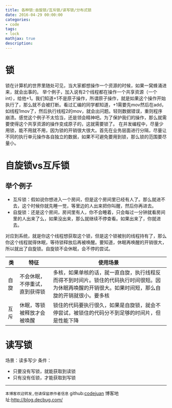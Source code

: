 ```yaml
---
title: 各种锁:自旋锁/互斥锁/读写锁/分布式锁
date: 2016-04-29 00:00:00
categories:
- code
tags: 
- lock
mathjax: true
description: 
---
```


# 锁
锁在计算机的世界里随处可见，当大家都想操作一个资源的时候，如果一窝蜂涌进来，就会出事的。
举个例子，加入说有2个线程都在操作一个共享资源（一个int），给他+1。我们知道+1不是原子操作，所谓原子操作，就是如果这个操作开始执行了，那么就不会被打断。看过汇编的同学都知道，+1需要先mov然后在add，如线程1mov了，然后执行线程2的mov，就会出问题。轻则数据错误，重则程序崩溃。感觉这个例子不太恰当，还是领会精神吧。为了保护我们的操作，那么就需要使得这个共享资源的操作变成原子的，这就需要锁了。
在并发编程中，尽量少用锁，能不用就不用，因为锁的开销很大很大。首先在业务层面进行分隔，尽量让不同的执行单元操作各自独立的数据，如果不可避免要用到锁，那么锁的范围要尽量小。


<!--more-->
# 自旋锁vs互斥锁

## 举个例子


- 互斥锁：假如说你想进入一个房间，但是这个房间里已经有人了。那么就进不去，这个时候你就先睡一觉，等里边的人出来把你叫醒，然后你再进去。
- 自旋锁：还是这个房间，房间里有人，你不会睡着，只会每过一分钟就看房间里的人出来了么，如果没出来，那么就继续不停查看。如果出来了，你就进去。

对应到系统，就是你这个线程想获取这个锁，但是这个锁被别的线程持有了，那么你这个线程就得休眠，等待锁释放后再被唤醒。要知道，休眠再唤醒的开销很大，所以就出了自旋锁。自旋锁不会休眠，会不停的尝试。

类|特征|使用场景
---|---|---
自旋|不会休眠，不停重试，直到获得锁|多核，如果单核的话，就一直自旋，执行线程反而得不到时间片。锁住的代码执行时间很短。因为休眠再唤醒的开销很大。如果时间短，那么自旋的开销就很小。要多核
互斥|休眠，等锁被释放才会被唤醒|锁住的代码要执行很久，如果是自旋锁，就会不停尝试，被锁住的代码分不到足够的时间片，但是性能下降


# 读写锁
场景：读多写少
条件：
- 只要没有写锁，就能获取到读锁
- 只有没有任锁，才能获取到写锁

----------------------------

`本博客欢迎转发,但请保留原作者信息`
github:[codejuan](https://github.com/CodeJuan)
博客地址:http://blog.decbug.com/
